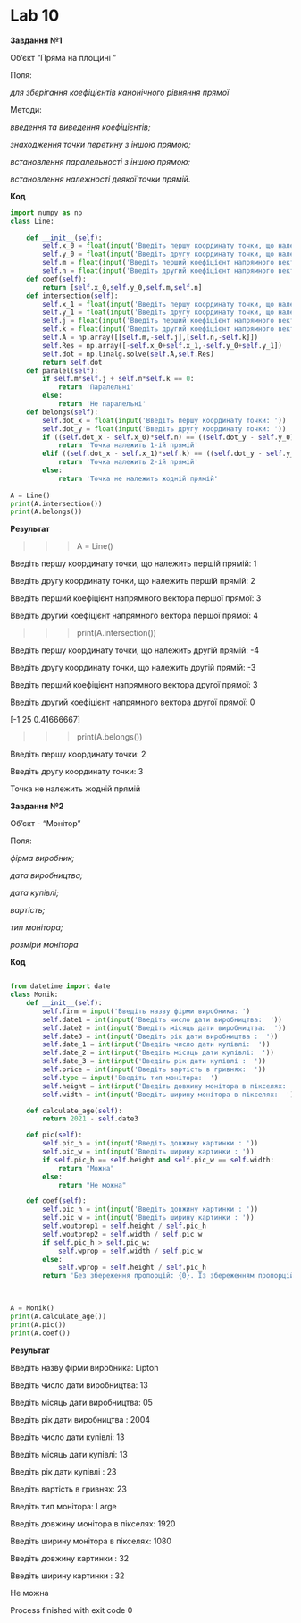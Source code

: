 # Lab 10
**Завдання №1**

Об’єкт “Пряма на площині ”

Поля:

*для зберігання коефіцієнтів канонічного рівняння прямої*

Методи:  

  *введення та виведення коефіцієнтів;*
  
  *знаходження точки перетину з іншою прямою;*
  
  *встановлення паралельності з іншою прямою;*
  
  *встановлення належності деякої точки прямій.*
  
**Код**

```python
import numpy as np
class Line:
    
    def __init__(self):
        self.x_0 = float(input('Введіть першу координату точки, що належить першій прямій: '))
        self.y_0 = float(input('Введіть другу координату точки, що належить першій прямій: '))
        self.m = float(input('Введіть перший коефіцієнт напрямного вектора першої прямої: '))
        self.n = float(input('Введіть другий коефіцієнт напрямного вектора першої прямої: '))
    def coef(self):
        return [self.x_0,self.y_0,self.m,self.n]
    def intersection(self):
        self.x_1 = float(input('Введіть першу координату точки, що належить другій прямій: '))
        self.y_1 = float(input('Введіть другу координату точки, що належить другій прямій: '))
        self.j = float(input('Введіть перший коефіцієнт напрямного вектора другої прямої: '))
        self.k = float(input('Введіть другий коефіцієнт напрямного вектора другої прямої: '))
        self.A = np.array([[self.m,-self.j],[self.n,-self.k]])
        self.Res = np.array([-self.x_0+self.x_1,-self.y_0+self.y_1])
        self.dot = np.linalg.solve(self.A,self.Res)
        return self.dot
    def paralel(self):
        if self.m*self.j + self.n*self.k == 0:
            return 'Паралельні'
        else:
            return 'Не паралельні'
    def belongs(self):
        self.dot_x = float(input('Введіть першу координату точки: '))
        self.dot_y = float(input('Введіть другу координату точки: '))
        if ((self.dot_x - self.x_0)*self.n) == ((self.dot_y - self.y_0)*self.m):
            return 'Точка належить 1-ій прямій'
        elif ((self.dot_x - self.x_1)*self.k) == ((self.dot_y - self.y_1)*self.j):
            return 'Точка належить 2-ій прямій'
        else:
            return 'Точка не належить жодній прямій'
        
A = Line()
print(A.intersection())
print(A.belongs())
```
**Результат** 

>>> A = Line()


Введіть першу координату точки, що належить першій прямій: 1

Введіть другу координату точки, що належить першій прямій: 2

Введіть перший коефіцієнт напрямного вектора першої прямої: 3

Введіть другий коефіцієнт напрямного вектора першої прямої: 4

>>> print(A.intersection())


Введіть першу координату точки, що належить другій прямій: -4

Введіть другу координату точки, що належить другій прямій: -3

Введіть перший коефіцієнт напрямного вектора другої прямої: 3

Введіть другий коефіцієнт напрямного вектора другої прямої: 0

[-1.25        0.41666667]

>>> print(A.belongs())


Введіть першу координату точки: 2

Введіть другу координату точки: 3

Точка не належить жодній прямій



**Завдання №2**

Об’єкт -  “Монітор”

Поля:

*фірма виробник;*

*дата виробництва;*

*дата купівлі;*

*вартість;*

*тип монітора;*

*розміри монітора*

**Код**

```python

from datetime import date
class Monik:
    def __init__(self):
        self.firm = input('Введіть назву фірми виробника: ')
        self.date1 = int(input('Введіть число дати виробництва:  '))
        self.date2 = int(input('Введіть місяць дати виробництва:  '))
        self.date3 = int(input('Введіть рік дати виробництва :  '))
        self.date_1 = int(input('Введіть число дати купівлі:  '))
        self.date_2 = int(input('Введіть місяць дати купівлі:  '))
        self.date_3 = int(input('Введіть рік дати купівлі :  '))
        self.price = int(input('Введіть вартість в гривнях:  '))
        self.type = input('Введіть тип монітора:  ')
        self.height = int(input('Введіть довжину монітора в пікселях:  '))
        self.width = int(input('Введіть ширину монітора в пікселях:  '))

    def calculate_age(self):
        return 2021 - self.date3

    def pic(self):
        self.pic_h = int(input('Введіть довжину картинки : '))
        self.pic_w = int(input('Введіть ширину картинки : '))
        if self.pic_h == self.height and self.pic_w == self.width:
            return "Можна"
        else:
            return "Не можна"

    def coef(self):
        self.pic_h = int(input('Введіть довжину картинки : '))
        self.pic_w = int(input('Введіть ширину картинки : '))
        self.woutprop1 = self.height / self.pic_h
        self.woutprop2 = self.width / self.pic_w
        if self.pic_h > self.pic_w:
            self.wprop = self.width / self.pic_w
        else:
            self.wprop = self.height / self.pic_h
        return 'Без збереження пропорцій: {0}. Із збереженням пропорцій: {1}'.format([self.woutprop1, self.woutprop2],
                                                                                     [self.wprop, self.wprop])


A = Monik()
print(A.calculate_age())
print(A.pic())
print(A.coef())
```
**Результат**

Введіть назву фірми виробника: Lipton

Введіть число дати виробництва:  13

Введіть місяць дати виробництва:  05

Введіть рік дати виробництва :  2004

Введіть число дати купівлі:  13

Введіть місяць дати купівлі:  13

Введіть рік дати купівлі :  23

Введіть вартість в гривнях:  23

Введіть тип монітора:  Large

Введіть довжину монітора в пікселях:  1920

Введіть ширину монітора в пікселях:  1080

Введіть довжину картинки : 32

Введіть ширину картинки : 32

Не можна

Process finished with exit code 0


